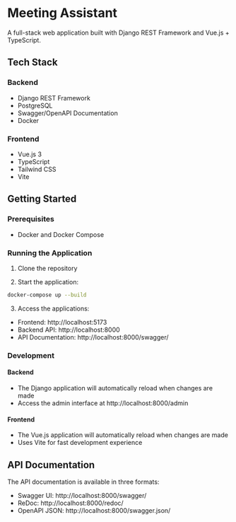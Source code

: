 # Meeting Assistant

A full-stack web application built with Django REST Framework and Vue.js + TypeScript.

## Tech Stack

### Backend
- Django REST Framework
- PostgreSQL
- Swagger/OpenAPI Documentation
- Docker

### Frontend
- Vue.js 3
- TypeScript
- Tailwind CSS
- Vite

## Getting Started

### Prerequisites
- Docker and Docker Compose

### Running the Application

1. Clone the repository

2. Start the application:
```bash
docker-compose up --build
```

3. Access the applications:
- Frontend: http://localhost:5173
- Backend API: http://localhost:8000
- API Documentation: http://localhost:8000/swagger/

### Development

#### Backend
- The Django application will automatically reload when changes are made
- Access the admin interface at http://localhost:8000/admin

#### Frontend
- The Vue.js application will automatically reload when changes are made
- Uses Vite for fast development experience

## API Documentation

The API documentation is available in three formats:
- Swagger UI: http://localhost:8000/swagger/
- ReDoc: http://localhost:8000/redoc/
- OpenAPI JSON: http://localhost:8000/swagger.json/